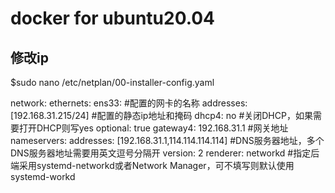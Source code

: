# docker for ubuntu20.04

## 修改ip
$sudo nano /etc/netplan/00-installer-config.yaml

network:
  ethernets:
    ens33:     #配置的网卡的名称
      addresses: [192.168.31.215/24]    #配置的静态ip地址和掩码
      dhcp4: no    #关闭DHCP，如果需要打开DHCP则写yes
      optional: true
      gateway4: 192.168.31.1    #网关地址
      nameservers:
         addresses: [192.168.31.1,114.114.114.114]    #DNS服务器地址，多个DNS服务器地址需要用英文逗号分隔开
  version: 2
  renderer: networkd    #指定后端采用systemd-networkd或者Network Manager，可不填写则默认使用systemd-workd
